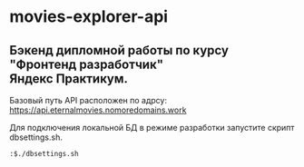 # movies-explorer-api
## Бэкенд дипломной работы по курсу "Фронтенд разработчик"<br>Яндекс Практикум.

Базовый путь API расположен по адрсу:
https://api.eternalmovies.nomoredomains.work

Для подключения локальной БД в режиме разработки запустите скрипт dbsettings.sh.
```
:$./dbsettings.sh
```
